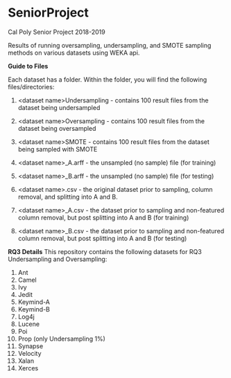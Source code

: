 # SeniorProject
Cal Poly Senior Project 2018-2019

Results of running oversampling, undersampling, and SMOTE sampling methods on various datasets using WEKA api.

**Guide to Files**

Each dataset has a folder. Within the folder, you will find the following files/directories:

  1. &lt;dataset name&gt;Undersampling - contains 100 result files from the dataset being undersampled
  
  2. &lt;dataset name&gt;Oversampling - contains 100 result files from the dataset being oversampled
  
  3. &lt;dataset name&gt;SMOTE - contains 100 result files from the dataset being sampled with SMOTE
  
  4. &lt;dataset name&gt;&#95;A.arff - the unsampled (no sample) file (for training)
  
  5. &lt;dataset name&gt;&#95;B.arff - the unsampled (no sample) file (for testing)
  
  6. &lt;dataset name&gt;.csv - the original dataset prior to sampling, column removal, and splitting into A and B.  
  
  7. &lt;dataset name&gt;&#95;A.csv - the dataset prior to sampling and non-featured column removal, but post splitting into A and B (for training)
  
  8. &lt;dataset name&gt;&#95;B.csv - the dataset prior to sampling and non-featured column removal, but post splitting into A and B (for testing)

**RQ3 Details**
This repository contains the following datasets for RQ3 Undersampling and Oversampling:
1. Ant 
2. Camel 
3. Ivy
4. Jedit
5. Keymind-A
6. Keymind-B
7. Log4j
8. Lucene
9. Poi
10. Prop (only Undersampling 1%)
11. Synapse
12. Velocity
13. Xalan
14. Xerces
